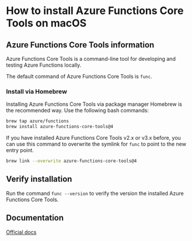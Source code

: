 # How to install Azure Functions Core Tools on macOS

## Azure Functions Core Tools information

Azure Functions Core Tools is a command-line tool for developing and testing Azure Functions locally.

The default command of Azure Functions Core Tools is `func`.

### Install via Homebrew

Installing Azure Functions Core Tools via package manager Homebrew is the recommended way. Use the following bash commands:

```bash
brew tap azure/functions
brew install azure-functions-core-tools@4
```

If you have installed Azure Functions Core Tools v2.x or v3.x before, you can use this command to overwrite the symlink for `func` to point to the new entry point.

```bash
brew link --overwrite azure-functions-core-tools@4
```

## Verify installation

Run the command `func --version` to verify the version the installed Azure Functions Core Tools.

## Documentation

[Official docs](https://learn.microsoft.com/azure/azure-functions/functions-run-local)
